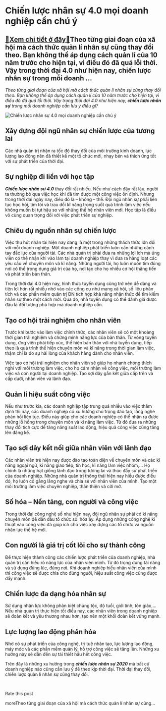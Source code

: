 Chiến lược nhân sự 4.0 mọi doanh nghiệp cần chú ý
=================================================

[:gift:Xem chi tiết ở đây:gift:](https://hddtvn.com/chien-luoc-nhan-su-4-0-moi-doanh-nghiep-can-chu-y/)Theo từng giai đoạn của xã hội mà cách thức quản lí nhân sự cũng thay đổi theo. Bạn không thể áp dụng cách quản lí của 10 năm trước cho hiện tại, vì điều đó đã quá lỗi thời. Vậy trong thời đại 4.0 như hiện nay, chiến lược nhân sự trong mỗi doanh …
-------------------------------------------------------------------------------------------------------------------------------------------------------------------------------------------------------------------------------------------------------

*Theo từng giai đoạn của xã hội mà cách thức quản lí nhân sự cũng thay đổi theo. Bạn không thể áp dụng cách quản lí của 10 năm trước cho hiện tại, vì điều đó đã quá lỗi thời. Vậy trong thời đại 4.0 như hiện nay,* ***chiến lược nhân sự*** *trong mỗi doanh nghiệp cần lưu ý điều gì?*


![Chiến lược nhân sự 4.0 mọi doanh nghiệp cần chú ý](https://hddtvn.com/wp-content/uploads/2021/01/business-hand-select-people-icon-human-resources-hiring-management-concept_74952-374.jpg)


Xây dựng đội ngũ nhân sự chiến lược của tương lai
-------------------------------------------------


Các nhà quản trị nhận ra tốc độ thay đổi của môi trường kinh doanh, lực lượng lao động nên đã thiết kế một tổ chức mới, nhạy bén và thích ứng tốt với sự phát triển của thời đại.


Sự nghiệp đi liền với học tập
-----------------------------


***Chiến lược nhân sự 4.0*** thay đổi rất nhiều. Nếu như cách đây rất lâu, người ta thường bỏ qua việc học khi đã tìm được một công việc ổn định. Nhưng trong thời đại ngày nay, điều đó là – không – thể. Đội ngũ nhân sự phải liên tục học hỏi, tìm tòi và trau dồi kĩ năng trong suốt quá trình làm việc nếu không muốn bị tụt hậu so với những thế hệ nhân viên mới. Học tập là điều vô cùng quan trọng đối với việc phát triển sự nghiệp.


Chiêu dụ nguồn nhân sự chiến lược
---------------------------------


Việc thu hút nhân tài hiện nay đang là một trong những thách thức lớn đối với mỗi doanh nghiệp. Một doanh nghiệp phát triển luôn cần những cánh tay đắc lực của người tài. Các nhà quản trị phải đưa ra những lợi ích mà ứng viên có thể nhận khi vào làm tại doanh nghiệp thay vì đưa ra hàng loạt các yêu cầu về chuyên môn và kĩ năng. Những người tài, họ luôn muốn tìm đúng nơi có thể trọng dụng giá trị của họ, nơi tạo cho họ nhiều cơ hội thăng tiến và phát triển bản thân.


Trong thời đại 4.0 hiện nay, hình thức tuyển dụng cũng trở nên dễ dàng và tiện lợi hơn rất nhiều nhờ vào các công cụ như mạng xã hội, số liệu phân tích và các phần mềm quản trị DN tích hợp khả năng nhận thức để tìm kiếm nhân sự theo một cách mới. Qua đó, nhà tuyển dụng có thể đánh giá được đâu là đối tượng phù hợp mà doanh nghiệp cần.


Tạo cơ hội trải nghiệm cho nhân viên
------------------------------------


Trước khi bước vào làm việc chính thức, các nhân viên sẽ có một khoảng thời gian trải nghiệm và chứng minh năng lực của bản thân. Từ vòng tuyển dụng, ứng viên phải tiếp xúc, thể hiện bản thân với nhà tuyển dụng, tiếp theo là quá trình thể hiện chuyên môn và kĩ năng trong thời gian làm việc, thậm chí là đo sự hài lòng của khách hàng dành cho nhân viên.


Việc tạo cơ hội trải nghiệm cho nhân viên sẽ giúp họ nhanh chóng thích nghi với môi trường làm việc, cho họ cảm nhận về công việc, môi trường làm việc và con người tại doanh nghiệp. Tạo sợi dây gắn kết giữa cấp trên và cấp dưới, nhân viên và lãnh đạo.


Quản lí hiệu suất công việc
---------------------------


Nếu như trước kia, các doanh nghiệp tập trung quá nhiều vào việc thẩm định thì nay, các doanh nghiệp có xu hướng chú trọng đào tạo, lắng nghe phản hồi liên tục. Điều này giúp cho các doanh nghiệp có thể nhận ra được những lỗ hổng trong chuyên môn và kĩ năng làm việc. Từ đó đưa ra những thay đổi tích cực để tăng năng suất lao động, hiệu quả công việc cũng tăng lên đáng kể.


Tạo sợi dây kết nối giữa nhân viên với lãnh đạo
-----------------------------------------------


Các nhân viên trẻ hiện nay được đào tạo toàn diện về chuyên môn và các kĩ năng ngoại ngữ, kĩ năng giao tiếp, tin học, kĩ năng làm việc nhóm,… Họ chính là những hạt giống lãnh đạo trong tương lai và thúc đẩy sự phát triển của doanh nghiệp. Những nhà quản trị thông thái hiện nay hiểu được điều đó, họ luôn cố gắng lắng nghe và chia sẻ với nhân viên của mình. Tạo một môi trường làm việc chuyên nghiệp, thân thiện và cởi mở.


Số hóa – Nền tảng, con người và công việc
-----------------------------------------


Trong thời đại công nghệ số như hiện nay, đội ngũ nhân sự phải có kĩ năng chuyên môn để dẫn đầu tổ chức số  hóa ấy. Áp dụng những công nghệ kĩ thuật vào công việc đã giúp ích cho việc xây dựng các tổ chức và nguồn nhân lực thế hệ mới.


Con người là giá trị cốt lõi cho sự thành công
----------------------------------------------


Để thực hiện thành công các chiến lược phát triển của doanh nghiệp, nhà quản trị cần hiểu rõ năng lực của nhân viên mình. Từ đó trọng dụng tài năng và sử dụng đúng lúc, đúng nơi. Khi doanh nghiệp hiểu nhân viên của mình thì công việc sẽ được chia cho đúng người, hiệu suất công việc cũng được đẩy mạnh.


Chiến lược đa dạng hóa nhân sự
------------------------------


Sử dụng nhân lực không phân biệt chủng tộc, độ tuổi, giới tính, tôn giáo,… Nếu nhà quản trị thực hiện tốt điều này, các nhân viên trong doanh nghiệp sẽ đoàn kết và yêu thương nhau hơn, tạo nên một khối đoàn kết vững mạnh.


Lực lượng lao động phân hóa
---------------------------


Nhờ có sự phát triển của công nghệ, trí tuệ nhân tạo, lực lượng lao động, máy móc và các phần mềm quản lý, hỗ trợ công việc sẽ tăng lên. Những xu hướng này sẽ dẫn đến sự tái thiết hầu hết công việc.


Trên đây là những xu hướng trong ***chiến lược nhân sự 2020*** mà bất cứ doanh nghiệp nào cũng cần lưu ý để theo kịp thời đại. Thời đại thay đổi, chiến lược quản lí nhân sự cũng thay đổi.


 








































Rate this post


moreTheo từng giai đoạn của xã hội mà cách thức quản lí nhân sự cũng…

